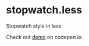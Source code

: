 stopwatch.less
==============

Stopwatch style in less

Check out [demo](http://codepen.io/zmmbreeze/pen/zsLrD) on codepen.io.
